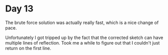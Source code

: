 # Day 13

The brute force solution was actually really fast, which is a nice change of pace.

Unfortunately I got tripped up by the fact that the corrected sketch can have multiple lines of reflection. Took me a while to figure out that I couldn't just return on the first line.